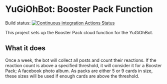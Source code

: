 # YuGiOhBot: Booster Pack Function

Build status: [![Continuous integration Actions Status](https://github.com/YuGiOhBot3000/yugiohbot-function-booster-pack/workflows/CI/badge.svg)](https://github.com/YuGiOhBot3000/yugiohbot-function-booster-pack/actions)

This project sets up the Booster Pack cloud function for the YuGiOhBot.

## What it does

Once a week, the bot will collect all posts and count their reactions. If the reaction count is above a specified threshold, it will consider it for
a Booster Pack; A facebook photo album. As packs are either 5 or 9 cards in size, these sizes will be used if enough cards are above the threshold.

